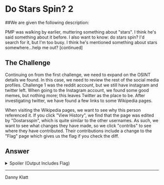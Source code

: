 # Do Stars Spin? 2

##We are given the following description: 

PMP was walking by earlier, muttering something about "stars". I think he's said something about it before. I also want to know: do stars spin? I'd search for it, but I'm too busy. I think he's mentioned something about stars somewhere…help me out? [continued]

## The Challenge

Continuing on from the first challenge, we need to expand on the OSINT details we found. In this case, we need to review the rest of the social media profiles. Challenge 1 was the reddit account, but we still have instagram and twitter left. When going to the Instagram account, we found some good memes, but nothing more; this leaves Twitter as the place to be. After investigating twitter, we have found a few links to some Wikipedia pages. 

When visiting the Wikipedia pages, we want to see why this person referenced it. If you click "View History", we find that the page was edited by "Dostarsspin", which is quite similar to the other usernames. As such, we want to see what changes they have made, so we click "contribs" to see where they have contributed. Their contributions include a change to the "Flag" page which gives us the flag if you check the diff.

## Answer
<details><summary>Spoiler (Output Includes Flag)</summary>
<p>
```
flag{te3_6ov3rnM3n7_i5_h1d1ng_1nf0!}
```

</p>
</details>

---

Danny Klatt
